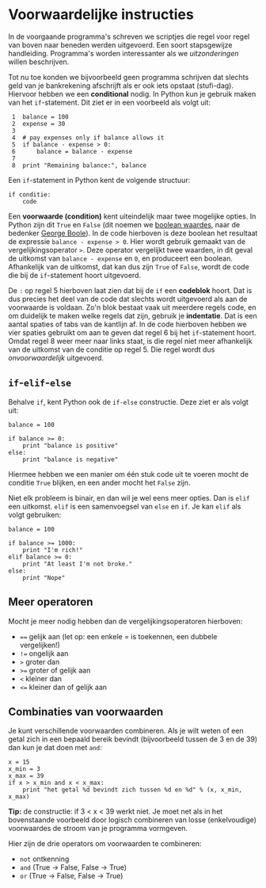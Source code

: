 # Voorwaardelijke instructies

In de voorgaande programma's schreven we scriptjes die regel voor regel van boven naar beneden werden uitgevoerd. Een soort stapsgewijze handleiding. Programma's worden interessanter als we *uitzonderingen* willen beschrijven.

Tot nu toe konden we bijvoorbeeld geen programma schrijven dat slechts geld van je bankrekening afschrijft als er ook iets opstaat (stufi-dag). Hiervoor hebben we een **conditional** nodig. In Python kun je gebruik maken van het `if`-statement. Dit ziet er in een voorbeeld als volgt uit:

	 1  balance = 100
	 2  expense = 30
	 3  
	 4  # pay expenses only if balance allows it 
	 5  if balance - expense > 0:
	 6      balance = balance - expense
	 7  
	 8  print "Remaining balance:", balance

Een `if`-statement in Python kent de volgende structuur:

	if conditie:
	    code
	
Een **voorwaarde (condition)** kent uiteindelijk maar twee mogelijke opties. In Python zijn dit `True` en `False` (dit noemen we [boolean waardes](https://en.wikipedia.org/wiki/Boolean_algebra#Values), naar de bedenker [George Boole](https://en.wikipedia.org/wiki/Boolean_algebra#Values)). In de code hierboven is deze boolean het resultaat de expressie `balance - expense > 0`. Hier wordt gebruik gemaakt van de vergelijkingsoperator `>`. Deze operator vergelijkt twee waarden, in dit geval de uitkomst van `balance - expense` en `0`, en produceert een boolean. Afhankelijk van de uitkomst, dat kan dus zijn `True` of `False`, wordt de code die bij de `if`-statement hoort uitgevoerd.

De `:` op regel 5 hierboven laat zien dat bij de `if` een **codeblok** hoort. Dat is dus precies het deel van de code dat slechts wordt uitgevoerd als aan de voorwaarde is voldaan. Zo'n blok bestaat vaak uit meerdere regels code, en om duidelijk te maken welke regels dat zijn, gebruik je **indentatie**. Dat is een aantal spaties of tabs van de kantlijn af. In de code hierboven hebben we vier spaties gebruikt om aan te geven dat regel 6 bij het `if`-statement hoort. Omdat regel 8 weer meer naar links staat, is die regel niet meer afhankelijk van de uitkomst van de conditie op regel 5. Die regel wordt dus *onvoorwaardelijk* uitgevoerd.

## `if`-`elif`-`else`

Behalve `if`, kent Python ook de `if-else` constructie. Deze ziet er als volgt uit:

	balance = 100

	if balance >= 0:
	    print "balance is positive"
	else:
	    print "balance is negative"

Hiermee hebben we een manier om één stuk code uit te voeren mocht de conditie `True` blijken, en een ander mocht het `False` zijn.

Niet elk probleem is binair, en dan wil je wel eens meer opties. Dan is `elif` een uitkomst. `elif` is een samenvoegsel van `else` en `if`. Je kan `elif` als volgt gebruiken:

	balance = 100

	if balance >= 1000:
	    print "I'm rich!"
	elif balance >= 0:
	    print "At least I'm not broke."
	else:
	    print "Nope"

## Meer operatoren

Mocht je meer nodig hebben dan de vergelijkingsoperatoren hierboven:

- `==`  gelijk aan (let op: een enkele = is toekennen, een dubbele vergelijken!)
- `!=`  ongelijk aan
- `>` 	groter dan
- `>=`	groter of gelijk aan
- `<` 	kleiner dan
- `<=`	kleiner dan of gelijk aan

## Combinaties van voorwaarden

Je kunt verschillende voorwaarden combineren. Als je wilt weten of een getal zich in een bepaald bereik bevindt (bijvoorbeeld tussen de 3 en de 39) dan kun je dat doen met `and`:

	x = 15
    x_min = 3
    x_max = 39	
	if x > x_min and x < x_max:
	    print "het getal %d bevindt zich tussen %d en %d" % (x, x_min, x_max)

**Tip:** de constructie: if 3 < x < 39 werkt niet. Je moet net als in het bovenstaande voorbeeld door logisch combineren van losse (enkelvoudige) voorwaardes de stroom van je programma vormgeven.

Hier zijn de drie operators om voorwaarden te combineren:

- `not` ontkenning
- `and` (True -> False, False -> True)
- `or` (True -> False, False -> True)
